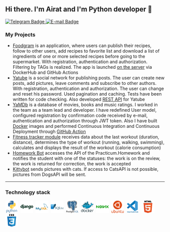 ## Hi there. I'm Airat and I'm Python developer 👋

<div id="badges">
  <a href="https://t.me/airatns">
    <img src="https://img.shields.io/badge/Telegram-blue?logo=telegram&logoColor=white&style=for-the-badge" alt="Telegram Badge"/>
  </a>
  <a href="mailto:mr-airat@yandex.ru">
    <img src="https://img.shields.io/badge/E--Mail-red?logo=email&logoColor=white&style=for-the-badge" alt="E-mail Badge"/>
  </a>
</div>

### **My Projects**

* [Foodgram](https://github.com/airatns/foodgram-project-react) is an application, where users can publish their recipes, follow to other users, add recipes to favorite list and download a list of ingredients of one or more selected recipes before going to the supermarket. With registration, authentication and authorization. Filtering by TAGs is realized. The app is launched [on the server](http://46.18.107.21/recipes) via DockerHub and GitHub Actions
* [Yatube](https://github.com/airatns/hw05_final) is a social network for publishing posts. The user can create new posts, add pictures, leave comments and subscribe to other authors. With registration, authentication and authorization. The user can change and reset his password. Used pagination and caching. Tests have been written for code checking. Also developed [REST API](https://github.com/airatns/api_final_yatube1) for Yatube
* [YaMDb](https://github.com/airatns/api_yamdb) is a database of movies, books and music ratings. I worked in the team as a team lead and developer. I have redefined User model, configured registration by confirmation code received by e-mail, authentication and authorization through JWT token. Also I have built [Docker](https://github.com/airatns/infra_sp2) images and performed Continuous Integration and Continuous Deployment through [GitHub Action](https://github.com/airatns/yamdb_final)
* [Fitness tracker module](https://github.com/airatns/hw_python_oop) receives data about the last workout (duration, distance), determines the type of workout (running, walking, swimming), calculates and displays the result of the workout (calorie consumption)
* [Homework Bot](https://github.com/airatns/homework_bot) accesses the API of the Practicum.Homework and notifies the student with one of the statuses: the work is on the review, the work is returned for correction, the work is accepted
* [Kittybot](https://github.com/airatns/kittybot) sends pictures with cats. If access to CatsAPI is not possible, pictures from DogsAPI will be sent.

---------
### **Technology stack**

<div>
<img src="https://github.com/devicons/devicon/blob/master/icons/python/python-original-wordmark.svg" title="HTML5" alt="HTML" width="40" height="40"/>&nbsp;
<img src="https://github.com/devicons/devicon/blob/master/icons/django/django-plain-wordmark.svg" title="HTML5" alt="HTML" width="40" height="40"/>&nbsp;
<img src="https://github.com/devicons/devicon/blob/master/icons/mysql/mysql-original-wordmark.svg" title="HTML5" alt="HTML" width="40" height="40"/>&nbsp;
<img src="https://github.com/devicons/devicon/blob/master/icons/sqlite/sqlite-original-wordmark.svg" title="HTML5" alt="HTML" width="40" height="40"/>&nbsp;
<img src="https://github.com/devicons/devicon/blob/master/icons/postgresql/postgresql-original-wordmark.svg" title="HTML5" alt="HTML" width="40" height="40"/>&nbsp;
<img src="https://github.com/devicons/devicon/blob/master/icons/docker/docker-original-wordmark.svg" title="HTML5" alt="HTML" width="40" height="40"/>&nbsp;
<img src="https://github.com/devicons/devicon/blob/master/icons/nginx/nginx-original.svg" title="HTML5" alt="HTML" width="40" height="40"/>&nbsp;
<img src="https://github.com/devicons/devicon/blob/master/icons/ubuntu/ubuntu-plain-wordmark.svg" title="HTML5" alt="HTML" width="40" height="40"/>&nbsp;
<img src="https://github.com/devicons/devicon/blob/master/icons/vscode/vscode-original-wordmark.svg" title="HTML5" alt="HTML" width="40" height="40"/>&nbsp;
<img src="https://github.com/devicons/devicon/blob/master/icons/html5/html5-original-wordmark.svg" title="HTML5" alt="HTML" width="40" height="40"/>&nbsp;
<img src="https://github.com/devicons/devicon/blob/master/icons/css3/css3-original-wordmark.svg" title="HTML5" alt="HTML" width="40" height="40"/>&nbsp;
</div>
